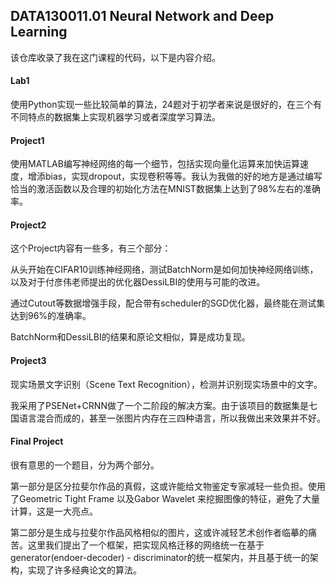 ## DATA130011.01 Neural Network and Deep Learning

该仓库收录了我在这门课程的代码，以下是内容介绍。

#### Lab1 

使用Python实现一些比较简单的算法，24题对于初学者来说是很好的，在三个有不同特点的数据集上实现机器学习或者深度学习算法。

#### Project1

使用MATLAB编写神经网络的每一个细节，包括实现向量化运算来加快运算速度，增添bias，实现dropout，实现卷积等等。我认为我做的好的地方是通过编写恰当的激活函数以及合理的初始化方法在MNIST数据集上达到了98%左右的准确率。

#### Project2

这个Project内容有一些多，有三个部分：

从头开始在CIFAR10训练神经网络，测试BatchNorm是如何加快神经网络训练，以及对于付彦伟老师提出的优化器DessiLBI的使用与可能的改进。

通过Cutout等数据增强手段，配合带有scheduler的SGD优化器，最终能在测试集达到96%的准确率。

BatchNorm和DessiLBI的结果和原论文相似，算是成功复现。

#### Project3

现实场景文字识别（Scene Text Recognition），检测并识别现实场景中的文字。

我采用了PSENet+CRNN做了一个二阶段的解决方案。由于该项目的数据集是七国语言混合而成的，甚至一张图片内存在三四种语言，所以我做出来效果并不好。

#### Final Project

很有意思的一个题目，分为两个部分。

第一部分是区分拉斐尔作品的真假，这或许能给文物鉴定专家减轻一些负担。使用了Geometric Tight Frame 以及Gabor Wavelet 来挖掘图像的特征，避免了大量计算，这是一大亮点。

第二部分是生成与拉斐尔作品风格相似的图片，这或许减轻艺术创作者临摹的痛苦。这里我们提出了一个框架，把实现风格迁移的网络统一在基于 generator(endoer-decoder) - discriminator的统一框架内，并且基于统一的架构，实现了许多经典论文的算法。